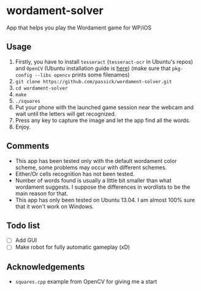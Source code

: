wordament-solver
================

App that helps you play the Wordament game for WP/iOS

Usage
----------------

1. Firstly, you have to install `tesseract` (`tesseract-ocr` in Ubuntu's repos) and `OpenCV` (Ubuntu installation guide is [here](https://help.ubuntu.com/community/OpenCV)) (make sure that `pkg-config --libs opencv` prints some filenames)
2. `git clone https://github.com/passick/wordament-solver.git`
3. `cd wordament-solver`
4. `make`
5. `./squares`
6. Put your phone with the launched game session near the webcam and wait until the letters will get recognized.
7. Press any key to capture the image and let the app find all the words.
8. Enjoy.

Comments
---------------

* This app has been tested only with the default wordament color scheme, some problems may occur with different schemes.
* Either/Or cells recognition has not been tested.
* Number of words found is usually a little bit smaller than what wordament suggests. I suppose the differences in wordlists to be the main reason for that.
* This app has only been tested on Ubuntu 13.04. I am almost 100% sure that it won't work on Windows.

Todo list
------------

- [ ] Add GUI
- [ ] Make robot for fully automatic gameplay (xD)

Acknowledgements
----------------

* `squares.cpp` example from OpenCV for giving me a start
